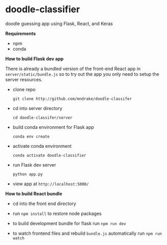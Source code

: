 # doodle-classifier
doodle guessing app using Flask, React, and Keras

__Requirements__
- npm
- conda


__How to build Flask dev app__

There is already a bundled version of the front-end React app in `server/static/bundle.js` so to try out the app you only need to setup the server resources.

- clone repo

  `git clone http://github.com/mndrake/doodle-classifer`

- cd into server directory
  
  `cd doodle-classifer/server`
  
- build conda environment for Flask app

  `conda env create`
  
- activate conda environment

  `conda activate doodle-classifier`
  
- run Flask dev server

  `python app.py`
  
- view app at `http://localhost:5000/`

__How to build React bundle__

- cd into the front end directory

- run `npm install` to restore node packages

- to build development bundle for flask run `npm run dev`

- to watch frontend files and rebuild `bundle.js` automatically run `npm run watch`
